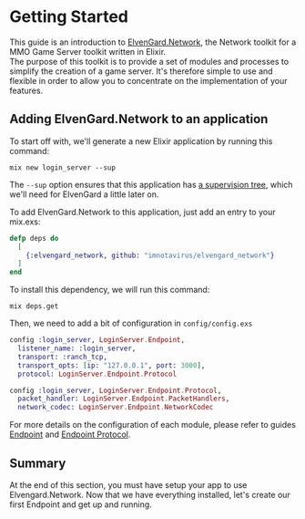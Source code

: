 # Getting Started

This guide is an introduction to [ElvenGard.Network](https://github.com/ImNotAVirus/elvengard_network), the Network toolkit for a MMO Game Server toolkit written in Elixir.  
The purpose of this toolkit is to provide a set of modules and processes to simplify the creation of a game server. It's therefore simple to use and flexible in order to allow you to concentrate on the implementation of your features.

## Adding ElvenGard.Network to an application

To start off with, we'll generate a new Elixir application by running this command:

```
mix new login_server --sup
```

The `--sup` option ensures that this application has [a supervision tree](http://elixir-lang.org/getting-started/mix-otp/supervisor-and-application.html), which we'll need for ElvenGard a little later on.

To add ElvenGard.Network to this application, just add an entry to your mix.exs:

```elixir
defp deps do
  [
    {:elvengard_network, github: "imnotavirus/elvengard_network"}
  ]
end
```

To install this dependency, we will run this command:

```
mix deps.get
```

Then, we need to add a bit of configuration in `config/config.exs`

```elixir
config :login_server, LoginServer.Endpoint,
  listener_name: :login_server,
  transport: :ranch_tcp,
  transport_opts: [ip: "127.0.0.1", port: 3000],
  protocol: LoginServer.Endpoint.Protocol

config :login_server, LoginServer.Endpoint.Protocol,
  packet_handler: LoginServer.Endpoint.PacketHandlers,
  network_codec: LoginServer.Endpoint.NetworkCodec
```

For more details on the configuration of each module, please refer to guides [Endpoint](endpoint.html) and [Endpoint Protocol](protocol.html).

## Summary

At the end of this section, you must have setup your app to use Elvengard.Network. Now that we have everything installed, let's create our first Endpoint and get up and running.

